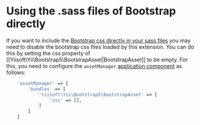 Using the .sass files of Bootstrap directly
===========================================

If you want to include the [Bootstrap css directly in your sass files](https://getbootstrap.com/getting-started/#customizing)
you may need to disable the bootstrap css files loaded by this extension.
You can do this by setting the css property of [[Yiisoft\Yii\Bootstrap5\BootstrapAsset|BootstrapAsset]] to be empty.
For this, you need to configure the `assetManager` [application component](https://github.com/yiisoft/yii2/blob/master/docs/guide/structure-application-components.md) as follows:

```php
    'assetManager' => [
        'bundles' => [
            'Yiisoft\Yii\Bootstrap5\BootstrapAsset' => [
                'css' => [],
            ]
        ]
    ]
```
